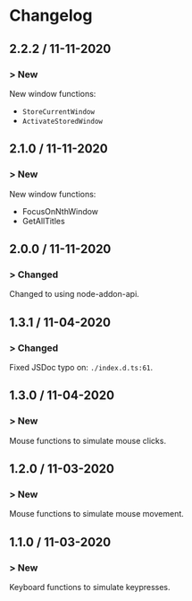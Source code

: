 # Changelog

## 2.2.2 / 11-11-2020

### > New

New window functions:
- `StoreCurrentWindow`
- `ActivateStoredWindow`

## 2.1.0 / 11-11-2020

### > New

New window functions: 
- FocusOnNthWindow
- GetAllTitles

## 2.0.0 / 11-11-2020

### > Changed

Changed to using node-addon-api.

## 1.3.1 / 11-04-2020

### > Changed

Fixed JSDoc typo on: `./index.d.ts:61`.

## 1.3.0 / 11-04-2020

### > New

Mouse functions to simulate mouse clicks.

## 1.2.0 / 11-03-2020

### > New

Mouse functions to simulate mouse movement.

## 1.1.0 / 11-03-2020

### > New

Keyboard functions to simulate keypresses.